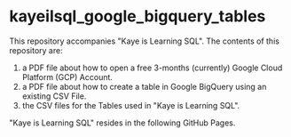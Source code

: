 # kayeilsql_google_bigquery_tables
This repository accompanies "Kaye is Learning SQL".
The contents of this repository are:
1. a PDF file about how to open a free 3-months (currently) Google Cloud Platform (GCP) Account.
2. a PDF file about how to create a table in Google BigQuery using an existing CSV File.
3. the CSV files for the Tables used in "Kaye is Learning SQL".  

"Kaye is Learning SQL" resides in the following GitHub Pages.
